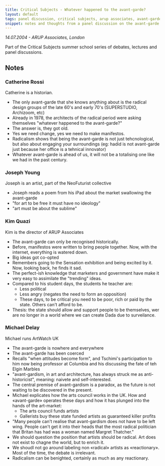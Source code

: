 ```yaml
---
title: Critical Subjects - Whatever happened to the avant-garde?
layout: default
tags: panel discussion, critical subjects, arup associates, avant-garde
snippet: notes and thoughts from a panel discussion on the avant-garde featuring Catherine Rossi, Kim Quazi, Joseph Young and Michael Daley
---
```


*14.07.2004 - ARUP Associates, London*

Part of the Critical Subjects summer school series of debates, lectures and panel discussions.

## Notes

### Catherine Rossi

Catherine is a historian.

- The only avant-garde that she knows anything about is the radical design groups of the late 60's and early 70's (SUPERSTUDIO, Archizoom, etc)
- Already in 1978, the architects of the radical period were asking themselves "whatever happened to the avant-garde?"
- The answer is, they got old.
- Yes we need change, yes we need to make manifestos.
- Radicalism shows that being the avant-garde is not just tehcnological, but also about engaging your surroundings (eg: hadid is not avant-garde just because her office is a tehnical innovator)
- Whatever avant-garde is ahead of us, it will not be a totalising one like we had in the past century.

### Joseph Young

Joseph is an artist, part of the NeoFuturist collective

- Joseph reads a poem from his iPad about the market swallowing the avant-garde
- "for art to be free it must have no ideology"
- "art must be about the sublime"

### Kim Quazi

Kim is the director of ARUP Associates

- The avant-garde can only be recognised historically.
- Before, manifestos were written to bring people together. Now, with the internet, everything is watered down.
- Big ideas got co-opted
- Remembers going to the Sensation exhibition and being excited by it. Now, looking back, he finds it sad.
- The perfect-ish knowledge that marketers and government have make it very easy to assimilate the "trending" ideas.
- Compared to his student days, the students he teacher are:
  - Less political
  - Less angry (negates the need to form an opposition)
  - These days, to be critical you need to be poor, rich or paid by the state. Others can't afford to be.
- Thesis: the state should allow and support people to be themselves, wer are no longer in a world where we can create Dada due to surveilance.

### Michael Delay

Michael runs ArtWatch UK

- The avant-garde is nowhere and everywhere
- The avant-garde has been coerced
- Recalls "when attitudes become form", and Tschimi's participation to him now being professor at Columbia and his discussing the fate of teh Elgin Marbles
- "avant-gardism, in art and architecture, has always struck me as anti-historicist", meaning: naivete and self-interested.
- The central premise of avant-gardism is a paradox, as the future is not waiting to be discovered in the present.
- Michael explicates how the arts council works in the UK. How and «avant-garde» operates these days and how it has plunged into the hands of the art-market:
  - The arts council funds artists
  - Gallerists buy these state funded artists as guaranteed killer profits
- "Many people can't realise that avant-gardism does not have to be left wing. People can't get it into their heads that the most radical politician that Britan has had was a woman named Margret Thatcher."
- We should question the position that artists should be radical. Art does not exist to chagne the world, but to enrich it.
- We shoudl not go around labeling non «radical» artists as «reactionary». Most of the time, the debate is irrelevant.
- Radicalism can be benighted, certainly as much as any reactionary.
